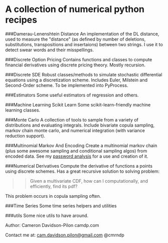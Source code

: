 A collection of numerical python recipes
========================================

###Damerau-Lenenshtein Distance
An implementation of the DL distance, used to measure the "distance" (as defined by number of deletions, substitutions, transpositions and insertaions) between two strings. I use it to detect swear words and their misspellings.


###Discrete Option Pricing
Contains functions and classes to compute financial derivatives using discrete pricing theory. Mostly recursion.

###Discrete SDE
Robust classes/methods to simulate stochastic differential equations using a discretization scheme. Includes Euler, Milstein and Second-Order scheme. To be implemented into PyProcess.

###Estimators
Some useful estimators of regression and others.

###Machine Learning Scikit Learn
Some scikit-learn-friendly machine learning classes. 

###Monte Carlo
A collection of tools to sample from a variety of distributions and evaluating integrals. Include bivariate copula sampling, markov chain monte carlo, and numerical integration (with variance reduction support). 

###Multinomial Markov And Encoding
Create a multinomial markov chain (plus some awesome sampling and conditional sampling algos) from encoded data. See my [password analysis](http://www.camdp.com/blogs/modeling-password-creation) for a use and creation of it.

###Numerical Derivatives
Compute the derivative of functions a points using discrete schemes. Has a great recursive solution to solving problem:
>> Given a multivariate CDF, how can I computationally, and efficiently, find its pdf?

This problem occurs in copula sampling often. 


###Time Series
Some time series helpers and utilities

###utils
Some nice utils to have around.




Author:
Cameron Davidson-Pilon
camdp.com

Contact me at:
cam.davidson.pilon@gmail.com
@cmrndp
